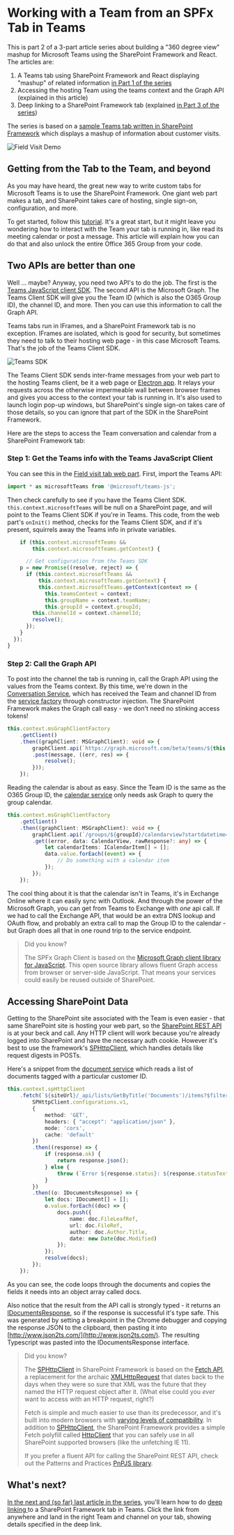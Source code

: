 # Working with a Team from an SPFx Tab in Teams

This is part 2 of a 3-part article series about building a "360 degree view" mashup for Microsoft Teams using the SharePoint Framework and React. The articles are:

 1. A Teams tab using SharePoint Framework and React displaying "mashup" of related information [in Part 1 of the series](#)
 1. Accessing the hosting Team using the teams context and the Graph API (explained in this article)
 1. Deep linking to a SharePoint Framework tab (explained [in Part 3 of the series](#))

The series is based on a [sample Teams tab written in SharePoint Framework](https://github.com/SharePoint/sp-dev-fx-webparts/tree/master/samples/react-teams-tab-field-visit-mashup) which displays a mashup of information about customer visits.

![Field Visit Demo](./FieldVisitDemo.png)

## Getting from the Tab to the Team, and beyond

As you may have heard, the great new way to write custom tabs for Microsoft Teams is to use the SharePoint Framework. One giant web part makes a tab, and SharePoint takes care of hosting, single sign-on, configuration, and more.

To get started, follow this [tutorial](https://docs.microsoft.com/en-us/sharepoint/dev/spfx/web-parts/get-started/using-web-part-as-ms-teams-tab). It's a great start, but it might leave you wondering how to interact with the Team your tab is running in, like read its meeting calendar or post a message. This article will explain how you can do that and also unlock the entire Office 365 Group from your code.

## Two APIs are better than one

Well ... maybe?
Anyway, you need two API's to do the job. The first is the [Teams JavaScript client SDK](https://docs.microsoft.com/en-us/javascript/api/overview/msteams-client?view=msteams-client-js-latest). The second API is the Microsoft Graph. The Teams Client SDK will give you the Team ID (which is also the O365 Group ID), the channel ID, and more. Then you can use this information to call the Graph API.

Teams tabs run in IFrames, and a SharePoint Framework tab is no exception. IFrames are isolated, which is good for security, but sometimes they need to talk to their hosting web page - in this case Microsoft Teams. That's the job of the Teams Client SDK.

![Teams SDK](./TeamsClientSDK.png)

The Teams Client SDK sends inter-frame messages from your web part to the hosting Teams client, be it a web page or [Electron app](https://blog.thoughtstuff.co.uk/2017/04/under-the-hood-of-the-microsoft-teams-desktop-application/). It relays your requests across the otherwise impermeable wall between browser frames and gives you access to the context your tab is running in. It's also used to launch login pop-up windows, but SharePoint's single sign-on takes care of those details, so you can ignore that part of the SDK in the SharePoint Framework.

Here are the steps to access the Team conversation and calendar from a SharePoint Framework tab:

### Step 1: Get the Teams info with the Teams JavaScript Client

You can see this in the [Field visit tab web part](https://github.com/SharePoint/sp-dev-fx-webparts/blob/master/samples/react-teams-tab-field-visit-mashup/src/webparts/fieldVisitTab/FieldVisitTabWebPart.ts). First, import the Teams API:

~~~TypeScript
import * as microsoftTeams from '@microsoft/teams-js';
~~~

Then check carefully to see if you have the Teams Client SDK. `this.context.microsoftTeams` will be null on a SharePoint page, and will point to the Teams Client SDK if you're in Teams. This code, from the web part's `onInit()` method, checks for the Teams Client SDK, and if it's present, squirrels away the Teams info in private variables.

~~~TypeScript
    if (this.context.microsoftTeams &&
        this.context.microsoftTeams.getContext) {

      // Get configuration from the Teams SDK
    p = new Promise((resolve, reject) => {
      if (this.context.microsoftTeams &&
          this.context.microsoftTeams.getContext) {
          this.context.microsoftTeams.getContext(context => {
            this.teamsContext = context;
            this.groupName = context.teamName;
            this.groupId = context.groupId;
        this.channelId = context.channelId;
        resolve();
      });
    }
  });
}
~~~

### Step 2: Call the Graph API

To post into the channel the tab is running in, call the Graph API using the values from the Teams context. By this time, we're down in the [Conversation Service](https://github.com/SharePoint/sp-dev-fx-webparts/blob/master/samples/react-teams-tab-field-visit-mashup/src/webparts/fieldVisitTab/services/ConversationService/ConversationServiceTeams.ts), which has received the Team and channel ID from the [service factory](https://github.com/SharePoint/sp-dev-fx-webparts/blob/master/samples/react-teams-tab-field-visit-mashup/src/webparts/fieldVisitTab/services/ServiceFactory.ts) through constructor injection. The SharePoint Framework makes the Graph call easy - we don't need no stinking access tokens!

~~~TypeScript
this.context.msGraphClientFactory
    .getClient()
    .then((graphClient: MSGraphClient): void => {
        graphClient.api(`https://graph.microsoft.com/beta/teams/${this.teamId}/channels/${this.channelId}/chatThreads`)
        .post(message, ((err, res) => {
            resolve();
        }));
    });
~~~

Reading the calendar is about as easy. Since the Team ID is the same as the O365 Group ID, the [calendar service](https://github.com/SharePoint/sp-dev-fx-webparts/blob/master/samples/react-teams-tab-field-visit-mashup/src/webparts/fieldVisitTab/services/CalendarService/CalendarService.ts) only needs ask Graph to query the group calendar.

~~~TypeScript
this.context.msGraphClientFactory
    .getClient()
    .then((graphClient: MSGraphClient): void => {
        graphClient.api(`/groups/${groupId}/calendarview?startdatetime=${startDateTime}&enddatetime=${endDateTime}`)
        .get((error, data: CalendarView, rawResponse?: any) => {
            let calendarItems: ICalendarItem[] = [];
            data.value.forEach((event) => {
                // Do something with a calendar item
            });
        });
    });
~~~

The cool thing about it is that the calendar isn't in Teams, it's in Exchange Online where it can easily sync with Outlook. And through the power of the Microsoft Graph, you can get from Teams to Exchange with _one_ api call. If we had to call the Exchange API, that would be an extra DNS lookup and OAuth flow, and probably an extra call to map the Group ID to the calendar - but Graph does all that in one round trip to the service endpoint. 

> Did you know?
>
> The SPFx Graph Client is based on the [Microsoft Graph client library for JavaScript](https://github.com/microsoftgraph/msgraph-sdk-javascript). This open source library allows fluent Graph access from browser or server-side JavaScript. That means your services could easily be reused outside of SharePoint.

## Accessing SharePoint Data

Getting to the SharePoint site associated with the Team is even easier - that same SharePoint site is hosting your web part, so the [SharePoint REST API](https://docs.microsoft.com/en-us/sharepoint/dev/sp-add-ins/complete-basic-operations-using-sharepoint-rest-endpoints) is at your beck and call. Any HTTP client will work because you're already logged into SharePoint and have the necessary auth cookie. However it's best to use the framework's [SPHttpClient](https://docs.microsoft.com/en-us/javascript/api/sp-http/sphttpclient?view=sp-typescript-latest), which handles details like request digests in POSTs.

Here's a snippet from the [document service](https://github.com/SharePoint/sp-dev-fx-webparts/blob/master/samples/react-teams-tab-field-visit-mashup/src/webparts/fieldVisitTab/services/DocumentService/DocumentService.ts) which reads a list of documents tagged with a particular customer ID.

~~~TypeScript
this.context.spHttpClient
    .fetch(`${siteUrl}/_api/lists/GetByTitle('Documents')/items?$filter=Customer eq '${customerId}'&$select=Title,FileLeafRef,FileRef,UniqueId,Modified,Author/Name,Author/Title&$expand=Author/Id&$orderby=Title`,
        SPHttpClient.configurations.v1,
        {
            method: 'GET',
            headers: { "accept": "application/json" },
            mode: 'cors',
            cache: 'default'
        })
        .then((response) => {
            if (response.ok) {
                return response.json();
            } else {
                throw (`Error ${response.status}: ${response.statusText}`);
            }
        })
        .then((o: IDocumentsResponse) => {
            let docs: IDocument[] = [];
            o.value.forEach((doc) => {
                docs.push({
                    name: doc.FileLeafRef,
                    url: doc.FileRef,
                    author: doc.Author.Title,
                    date: new Date(doc.Modified)
                });
            });
            resolve(docs);
        });
    });
~~~

As you can see, the code loops through the documents and copies the fields it needs into an object array called docs.

Also notice that the result from the API call is strongly typed - it returns an [IDocumentsResponse](https://github.com/SharePoint/sp-dev-fx-webparts/blob/master/samples/react-teams-tab-field-visit-mashup/src/webparts/fieldVisitTab/services/DocumentService/IDocumentsResponse.ts), so if the response is successful it's type safe. This was generated by setting a breakpoint in the Chrome debugger and copying the response JSON to the clipboard, then pasting it into [http://www.json2ts.com/](http://www.json2ts.com/). The resulting Typescript was pasted into the IDocumentsResponse interface.

> Did you know?
>
> The [SPHttpClient](https://docs.microsoft.com/en-us/javascript/api/sp-http/httpclient?view=sp-typescript-latest) in SharePoint Framework is based on the [Fetch API](https://developers.google.com/web/ilt/pwa/working-with-the-fetch-api), a replacement for the archaic [XMLHttpRequest](https://developer.mozilla.org/en-US/docs/Web/API/XMLHttpRequest) that dates back to the days when they were so sure that XML was the future that they named the HTTP request object after it. (What else could you _ever_ want to access with an HTTP request, right?)
>
> Fetch is simple and much easier to use than its predecessor, and it's built into modern browsers with [varying levels of compatibility](https://developer.mozilla.org/en-US/docs/Web/API/Fetch_API#Browser_compatibility). In addition to [SPHttpClient](https://docs.microsoft.com/en-us/javascript/api/sp-http/sphttpclient?view=sp-typescript-latest), the SharePoint Framework provides a simple Fetch polyfill called [HttpClient](https://docs.microsoft.com/en-us/javascript/api/sp-http/httpclient?view=sp-typescript-latest) that you can safely use in all SharePoint supported browsers (like the unfetching IE 11).
>
> If you prefer a fluent API for calling the SharePoint REST API, check out the Patterns and Practices [PnPJS library](https://github.com/pnp/pnpjs).

## What's next?

[In the next and (so far) last article in the series](#), you'll learn how to do [deep linking ](https://docs.microsoft.com/en-us/microsoftteams/platform/concepts/deep-links) to a SharePoint Framework tab in Teams. Click the link from anywhere and land in the right Team and channel on your tab, showing details specified in the deep link.